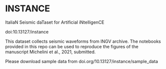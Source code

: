 # INSTANCE
ItaliaN Seismic daTaset for Artificial iNtelligenCE

doi:10.13127/instance

This dataset collects seismic waveforms from INGV archive. The notebooks provided in this repo can be used to reproduce the figures of the manuscript Michelini et al., 2021, submitted.

Please download sample data from doi.org/10.13127/instance/sample_data

